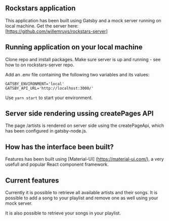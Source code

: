## Rockstars application

This application has been built using Gatsby and a mock server running on local machine. Get the server here: [https://github.com/willemruys/rockstars-server]

## Running application on your local machine

Clone repo and install packages. Make sure server is up and running - see how to on rockstars-server repo.

Add an .env file containing the following two variables and its values:

```
GATSBY_ENVIRONMENT='local'
GATSBY_API_URL='http://localhost:3000/'
```

Use `yarn start` to start your environment.

## Server side rendering ussing createPages API

The page /artists is rendered on server side using the createPageApi, which has been configured in gatsby-node.js.

## How has the interface been built?

Features has been built using [Material-UI] (https://material-ui.com/), a very usefull and popular React component framework.

## Current features

Currently it is possible to retrieve all available artists and their songs. It is possible to add a song to your playlist and remove one as well using your mock server.

It is also possible to retrieve your songs in your playlist.
